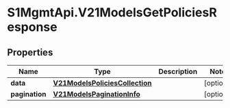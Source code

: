 # S1MgmtApi.V21ModelsGetPoliciesResponse

## Properties
Name | Type | Description | Notes
------------ | ------------- | ------------- | -------------
**data** | [**V21ModelsPoliciesCollection**](V21ModelsPoliciesCollection.md) |  | [optional] 
**pagination** | [**V21ModelsPaginationInfo**](V21ModelsPaginationInfo.md) |  | [optional] 


